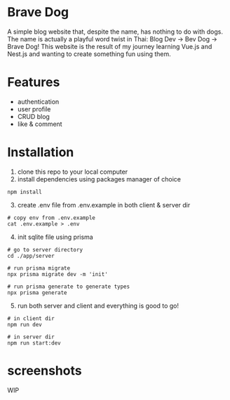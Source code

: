 # Brave Dog
A simple blog website that, despite the name, has nothing to do with dogs.
The name is actually a playful word twist in Thai: Blog Dev → Bev Dog → Brave Dog!
This website is the result of my journey learning Vue.js and Nest.js and wanting to create something fun using them.

# Features
- authentication
- user profile
- CRUD blog
- like & comment

# Installation
1. clone this repo to your local computer
2. install dependencies using packages manager of choice
```
npm install
```
3. create .env file from .env.example in both client & server dir
```
# copy env from .env.example
cat .env.example > .env
```
4. init sqlite file using prisma
```
# go to server directory
cd ./app/server

# run prisma migrate
npx prisma migrate dev -m 'init'

# run prisma generate to generate types
npx prisma generate
```
5. run both server and client and everything is good to go!
```
# in client dir
npm run dev

# in server dir
npm run start:dev
```

# screenshots
WIP
